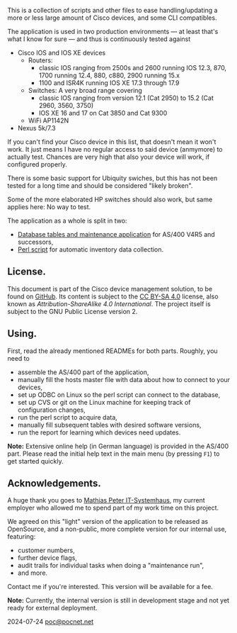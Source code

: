 This is a collection of scripts and other files to ease handling/updating a more or less large amount of Cisco devices, and some CLI compatibles.

The application is used in two production environments — at least that's what I know for sure — and thus is continuously tested against
- Cisco IOS and IOS XE devices
  - Routers:
    - classic IOS ranging from 2500s and 2600 running IOS 12.3, 870, 1700 running 12.4, 880, c880, 2900 running 15.x
    - 1100 and ISR4K running IOS XE 17.3 through 17.9
  - Switches: A very broad range covering
    - classic IOS ranging from version 12.1 (Cat 2950) to 15.2 (Cat 2960, 3560, 3750)
    - IOS XE 16 and 17 on Cat 3850 and Cat 9300
  - WiFi AP1142N
- Nexus 5k/7.3

If you can't find your Cisco device in this list, that doesn't mean it won't work. It just means I have no regular access to said device (anmymore) to actually test. Chances are very high that also your device will work, if configured properly.

There is some basic support for Ubiquity swiches, but this has not been tested for a long time and should be considered "likely broken".

Some of the more elaborated HP switches should also work, but same applies here: No way to test.

The application as a whole is split in two:
- [Database tables and maintenance application](as400/README.md) for AS/400 V4R5 and successors,
- [Perl script](linux/README.md) for automatic inventory data collection.

## License.
This document is part of the Cisco device management solution, to be found on [GitHub](https://github.com/PoC-dev/cisco-erfassung). Its content is subject to the [CC BY-SA 4.0](https://creativecommons.org/licenses/by-sa/4.0/) license, also known as *Attribution-ShareAlike 4.0 International*. The project itself is subject to the GNU Public License version 2.

## Using.
First, read the already mentioned READMEs for both parts. Roughly, you need to
- assemble the AS/400 part of the application,
- manually fill the hosts master file with data about how to connect to your devices,
- set up ODBC on Linux so the perl script can connect to the database,
- set up CVS or git on the Linux machine for keeping track of configuration changes,
- run the perl script to acquire data,
- manually fill subsequent tables with desired software versions,
- run the report for learning which devices need updates.

**Note:** Extensive online help (in German language) is provided in the AS/400 part. Please read the initial help text in the main menu (by pressing `F1`) to get started quickly.

## Acknowledgements.
A huge thank you goes to [Mathias Peter IT-Systemhaus](https://www.mathpeter.com), my current employer who allowed me to spend part of my work time on this project.

We agreed on this "light" version of the application to be released as OpenSource, and a non-public, more complete version for our internal use, featuring:
- customer numbers,
- further device flags,
- audit trails for individual tasks when doing a "maintenance run",
- and more.

Contact me if you're interested. This version will be available for a fee.

**Note:** Currently, the internal version is still in development stage and not yet ready for external deployment.

2024-07-24 poc@pocnet.net
